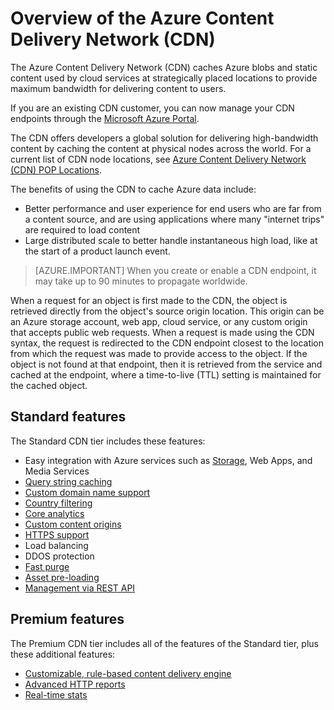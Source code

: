 <properties
	pageTitle="Azure CDN Overview"
	description="Learn what the Azure Content Delivery Network (CDN) is and how to use it to deliver high-bandwidth content by caching blobs and static content."
	services="cdn"
	documentationCenter=".NET"
	authors="camsoper"
	manager="erikre"
	editor=""/>

<tags
	ms.service="cdn"
	ms.workload="tbd"
	ms.tgt_pltfrm="na"
	ms.devlang="na"
	ms.topic="hero-article"
	ms.date="02/25/2016" 
	ms.author="casoper"/>

# Overview of the Azure Content Delivery Network (CDN)

The Azure Content Delivery Network (CDN) caches Azure blobs and static content used by cloud services at strategically placed locations to provide maximum bandwidth for delivering content to users.

If you are an existing CDN customer, you can now manage your CDN endpoints through the [Microsoft Azure Portal](https://portal.azure.com).


The CDN offers developers a global solution for delivering high-bandwidth content by caching the content at physical nodes across the world. For a current list of CDN node locations, see [Azure Content Delivery Network (CDN) POP Locations](cdn-pop-locations.md).

The benefits of using the CDN to cache Azure data include:

- Better performance and user experience for end users who are far from a content source, and are using applications where many "internet trips" are required to load content
- Large distributed scale to better handle instantaneous high load, like at the start of a product launch event.


>[AZURE.IMPORTANT] When you create or enable a CDN endpoint, it may take up to 90 minutes to propagate worldwide.

When a request for an object is first made to the CDN, the object is retrieved directly from the object's source origin location.  This origin can be an Azure storage account, web app, cloud service, or any custom origin that accepts public web requests.  When a request is made using the CDN syntax, the request is redirected to the CDN endpoint closest to the location from which the request was made to provide access to the object. If the object is not found at that endpoint, then it is retrieved from the service and cached at the endpoint, where a time-to-live (TTL) setting is maintained for the cached object.

## Standard features

The Standard CDN tier includes these features:

- Easy integration with Azure services such as [Storage](cdn-create-a-storage-account-with-cdn.md), Web Apps, and Media Services
- [Query string caching](cdn-query-string.md)
- [Custom domain name support](cdn-map-content-to-custom-domain.md)
- [Country filtering](cdn-restrict-access-by-country.md)
- [Core analytics](cdn-analyze-usage-patterns.md)
- [Custom content origins](cdn-how-to-use-cdn.md#caching-content-from-custom-origins)
- [HTTPS support](cdn-how-to-use-cdn.md#accessing-cached-content-over-https)
- Load balancing
- DDOS protection
- [Fast purge](cdn-purge-endpoint.md)
- [Asset pre-loading](cdn-preload-endpoint.md)
- [Management via REST API](https://msdn.microsoft.com/library/mt634456.aspx)


## Premium features

The Premium CDN tier includes all of the features of the Standard tier, plus these additional features:

- [Customizable, rule-based content delivery engine](cdn-rules-engine.md)
- [Advanced HTTP reports](cdn-advanced-http-reports.md)
- [Real-time stats](cdn-real-time-stats.md)
